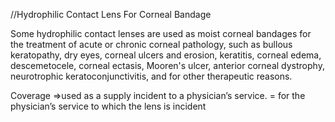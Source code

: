 //Hydrophilic Contact Lens For Corneal Bandage

Some hydrophilic contact lenses are used as moist corneal bandages for the treatment of acute or chronic corneal pathology, such as bullous keratopathy, dry eyes, corneal ulcers and erosion, keratitis, corneal edema, descemetocele, corneal ectasis, Mooren's ulcer, anterior corneal dystrophy, neurotrophic keratoconjunctivitis, and for other therapeutic reasons.

Coverage
=>used as a supply incident to a physician’s service.
= for the physician’s service to which the lens is incident
